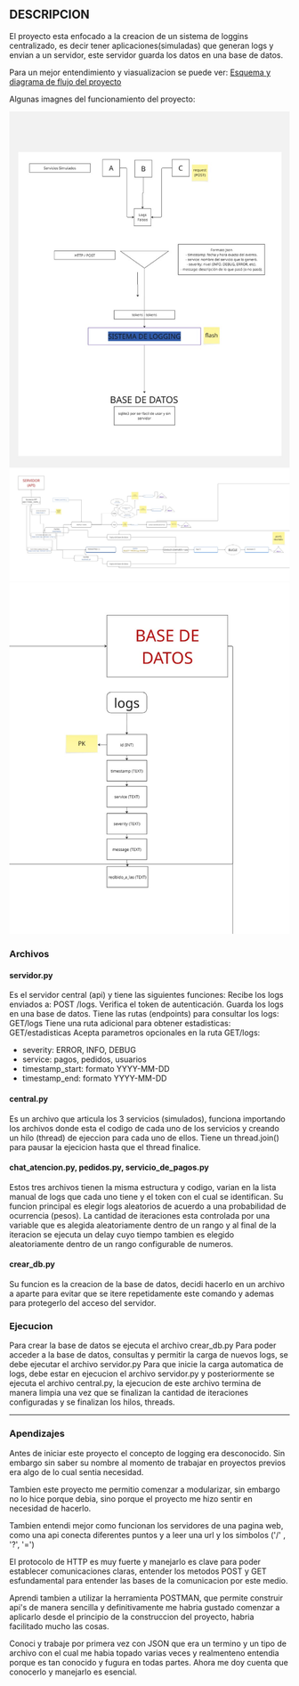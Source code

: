 ## DESCRIPCION
El proyecto esta enfocado a la creacion de un sistema de loggins centralizado, es decir tener aplicaciones(simuladas) que generan logs y envian a un servidor, este servidor guarda los datos en una base de datos.

Para un mejor entendimiento y viasualizacion se puede ver:
[Esquema y diagrama de flujo del proyecto](https://miro.com/app/board/uXjVJXKt1LQ=/?share_link_id=670224869519&shareablePresentation=1 "Este enlace te lleva a una presentación en MIRO")  


Algunas imagnes del funcionamiento del proyecto:

![Sistema de Logging Distribuido](https://raw.githubusercontent.com/LuisOrna/Sistema_de_logging_Centralizado/main/Sistema%20de%20Logging%20Distribuido.jpg)
![Flujo de Servidor](https://raw.githubusercontent.com/LuisOrna/Sistema_de_logging_Centralizado/main/flujo%20de%20servidor.jpg)
![Base de Datos](https://raw.githubusercontent.com/LuisOrna/Sistema_de_logging_Centralizado/main/base%20de%20datos.jpg)


### Archivos

#### servidor.py
Es el servidor central (api) y tiene las siguientes funciones:
Recibe los logs enviados a: POST /logs.
Verifica el token de autenticación.
Guarda los logs en una base de datos.
Tiene las rutas (endpoints) para consultar los logs: GET/logs
Tiene una ruta adicional para obtener estadisticas: GET/estadisticas
Acepta parametros opcionales en la ruta GET/logs:
  - severity: ERROR, INFO, DEBUG
  - service: pagos, pedidos, usuarios
  - timestamp_start: formato YYYY-MM-DD
  - timestamp_end: formato YYYY-MM-DD

#### central.py
Es un archivo que articula los 3 servicios (simulados), funciona importando los archivos donde esta el codigo de cada uno de los servicios y creando un hilo (thread) de ejeccion para cada uno de ellos. Tiene un thread.join() para pausar la ejecicion hasta que el thread finalice. 

#### chat_atencion.py, pedidos.py, servicio_de_pagos.py
Estos tres archivos tienen la misma estructura y codigo, varian en la lista manual de logs que cada uno tiene y el token con el cual se identifican. Su funcion principal es elegir logs aleatorios de acuerdo a una probabilidad de ocurrencia (pesos). La cantidad de iteraciones esta controlada por una variable que es alegida aleatoriamente dentro de un rango y al final de la iteracion se ejecuta un delay cuyo tiempo tambien es elegido aleatoriamente dentro de un rango configurable de numeros. 

#### crear_db.py
Su funcion es la creacion de la base de datos, decidi hacerlo en un archivo a aparte para evitar que se itere repetidamente este comando y ademas para protegerlo del acceso del servidor. 

### Ejecucion
Para crear la base de datos se ejecuta el archivo crear_db.py
Para poder acceder a la base de datos, consultas y permitir la carga de nuevos logs, se debe ejecutar el archivo servidor.py
Para que inicie la carga automatica de logs, debe estar en ejecucion el archivo servidor.py y posteriormente se ejecuta el archivo central.py, la ejecucion de este archivo termina de manera limpia una vez que se finalizan la cantidad de iteraciones configuradas y se finalizan los hilos, threads.

---

### Apendizajes
Antes de iniciar este proyecto el concepto de logging era desconocido. 
Sin embargo sin saber su nombre al momento de trabajar en proyectos previos era algo de lo cual sentia necesidad. 

Tambien este proyecto me permitio comenzar a modularizar, sin embargo no lo hice porque debia, sino porque el proyecto me hizo sentir en necesidad de hacerlo. 

Tambien entendi mejor como funcionan los servidores de una pagina web, como una api conecta diferentes puntos y a leer una url y los simbolos ('/' , '?', '=')

El protocolo de HTTP es muy fuerte y manejarlo es clave para poder establecer comunicaciones claras, entender los metodos POST y GET esfundamental para entender las bases de la comunicacion por este medio.

Aprendi tambien a utilizar la herramienta POSTMAN, que permite construir api's de manera sencilla y definitivamente me habria gustado comenzar a aplicarlo desde el principio de la construccion del proyecto, habria facilitado mucho las cosas. 

Conoci y trabaje por primera vez con JSON que era un termino y un tipo de archivo con el cual me habia topado varias veces y realmenteno entendia porque es tan conocido y fugura en todas partes. Ahora me doy cuenta que conocerlo y manejarlo es esencial. 

